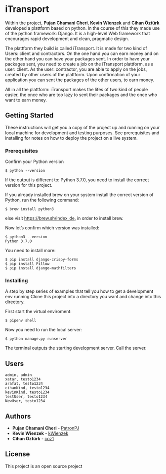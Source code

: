 # iTransport

Within the project, **Pujan Chamani Cheri**, **Kevin Wienzek** and **Cihan Öztürk** developed a plattform based on python. In the course of this they made use of the python framework: Django. It is a high-level Web framework that encourages rapid development and clean, pragmatic design.

The plattform they build is called iTransport. It is made for two kind of Users: client and contractors. On the one hand you can earn money and on the other hand you can have your packages sent. In order to have your packages sent, you need to create a job on the iTransport plattform, as a user: client. As the user: contractor, you are able to apply on the jobs, created by other users of the plattform. Upon confirmation of your application you can sent the packages of the other users, to earn money.

All in all the plattform: iTransport makes the lifes of two kind of people easier, the once who are too lazy to sent their packages and the once who want to earn money.

## Getting Started

These instructions will get you a copy of the project up and running on your local machine for development and testing purposes. See prerequisites and installing for notes on how to deploy the project on a live system.

### Prerequisites

Confirm your Python version
```
$ python --version
```

If the output is different to: Python 3.7.0, you need to install the correct version for this project.

If you already installed brew on your system install the correct version of Python, run the following command:

```
$ brew install python3
```

else visit https://brew.sh/index_de, in order to install brew.

Now let’s confirm which version was installed:

```
$ python3 --version
Python 3.7.0
```

You need to install more:

```
$ pip install django-crispy-forms
$ pip install Pillow
$ pip install django-mathfilters
```

### Installing

A step by step series of examples that tell you how to get a development env running
Clone this project into a directory you want and change into this directory.

First start the virtual enviroment:

```
$ pipenv shell
```

Now you need to run the local server:

```
$ python manage.py runserver
```
The terminal outputs the starting development server. Call the server.

## Users
```
admin, admin
xatar, testo1234
arafat, testo1234
cihanKind, testo1234 
kevinKind, testo1234
testUser, testo1234
NewUser, testo1234
```

## Authors

* **Pujan Chamani Cheri** - [PatronPJ](https://github.com/PatronPj)
* **Kevin Wienzek** - [kWienzek](https://github.com/kWienzek)
* **Cihan Öztürk** - [coz1](https://github.com/coz1)

## License

This project is an open source project
